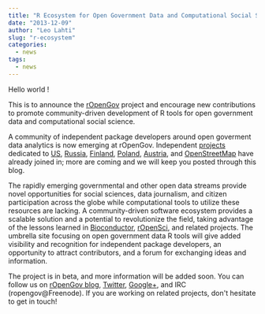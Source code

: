 ```yaml
---
title: "R Ecosystem for Open Government Data and Computational Social Science"
date: "2013-12-09"
author: "Leo Lahti"
slug: "r-ecosystem"
categories:
  - news
tags:
  - news
---
```


Hello world !

This is to announce the [rOpenGov](http://ropengov.github.io) project and encourage new contributions to promote community-driven development of R tools for open government data and computational social science.

A community of independent package developers around open goverment data analytics is now emerging at rOpenGov. Independent [projects](http://ropengov.github.io/projects/) dedicated to [US](https://github.com/rOpenGov/govdat), [Russia](http://markuskainu.fi/rustfare/index.html), [Finland](http://louhos.github.io/sorvi/), [Poland](http://smarterpoland.pl), [Austria](https://github.com/skasberger/grazwahl2012), and [OpenStreetMap](http://osmar.r-forge.r-project.org/) have already joined in; more are coming and we will keep you posted through this blog.

The rapidly emerging governmental and other open data streams provide novel opportunities for social sciences, data journalism, and citizen participation across the globe while computational tools to utilize these resources are lacking.  A community-driven software ecosystem provides a scalable solution and a potential to revolutionize the field, taking advantage of the lessons learned in [Bioconductor](http://www.bioconductor.org), [rOpenSci](http://ropensci.org), and related projects. The umbrella site focusing on open government data R tools will give added visibility and recognition for independent package developers, an opportunity to attract contributors, and a forum for exchanging ideas and information.

The project is in beta, and more information will be added soon.  You can follow us on [rOpenGov blog](http://ropengov.github.io/), [Twitter](https://twitter.com/ropengov), [Google+](https://plus.google.com/u/0/communities/108289259916380218460), and IRC (ropengov@Freenode). If you are working on related projects, don't hesitate to get in touch!


